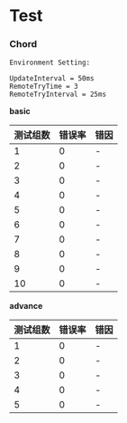 # Test

### Chord

```
Environment Setting:

UpdateInterval = 50ms
RemoteTryTime = 3
RemoteTryInterval = 25ms
```

**basic** 

| 测试组数 | 错误率 | 错因 |
| -------- | ------ | ---- |
| 1        | 0      | -    |
| 2        | 0      | -    |
| 3        | 0      | -    |
| 4        | 0      | -    |
| 5        | 0      | -    |
| 6        | 0      | -    |
| 7        | 0      | -    |
| 8        | 0      | -    |
| 9        | 0      | -    |
| 10       | 0      | -    |

**advance**

| 测试组数 | 错误率 | 错因 |
| -------- | ------ | ---- |
| 1        | 0      | -    |
| 2        | 0      | -    |
| 3        | 0      | -    |
| 4        | 0      | -    |
| 5        | 0      | -    |

